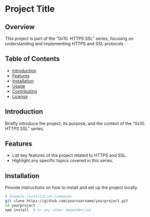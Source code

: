 # Project Title

## Overview

This project is part of the "0x10. HTTPS SSL" series, focusing on understanding and implementing HTTPS and SSL protocols.

## Table of Contents

- [Introduction](#introduction)
- [Features](#features)
- [Installation](#installation)
- [Usage](#usage)
- [Contributing](#contributing)
- [License](#license)

## Introduction

Briefly introduce the project, its purpose, and the context of the "0x10. HTTPS SSL" series.

## Features

- List key features of the project related to HTTPS and SSL.
- Highlight any specific topics covered in this series.

## Installation

Provide instructions on how to install and set up the project locally.

```bash
# Example installation commands
git clone https://github.com/yourusername/yourproject.git
cd yourproject
npm install  # or any other dependencies
```
